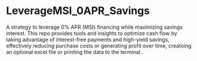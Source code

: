 # LeverageMSI_0APR_Savings
A strategy to leverage 0% APR (MSI) financing while maximizing savings interest. This repo provides tools and insights to optimize cash flow by taking advantage of interest-free payments and high-yield savings, effectively reducing purchase costs or generating profit over time, creatoing an optional excel file or printing the data to the terminal..
